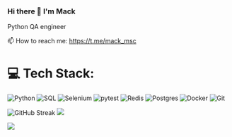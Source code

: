 ### Hi there 👋 I'm Mack

Python QA engineer

📫 How to reach me: https://t.me/mack_msc

# 💻 Tech Stack:
![Python](https://img.shields.io/badge/Python-FFD43B?style=for-the-badge&logo=python&logoColor=blue) 
![SQL](https://img.shields.io/badge/SQL-003B57?style=for-the-badge&labelColor=black&logo=sqlite&logoColor=white) 
![Selenium](https://img.shields.io/badge/Selenium-43B02A?style=for-the-badge&logo=Selenium&logoColor=white) 
![pytest](https://img.shields.io/badge/Pytest-0A9EDC?logo=pytest) 
![Redis](https://img.shields.io/badge/redis-%23DD0031.svg?style=for-the-badge&logo=redis&logoColor=white) 
![Postgres](https://img.shields.io/badge/postgres-%23316192.svg?style=for-the-badge&logo=postgresql&logoColor=white) 
![Docker](https://img.shields.io/badge/docker-%230db7ed.svg?style=for-the-badge&logo=docker&logoColor=white) 
![Git](https://img.shields.io/badge/git-%230db7ed.svg?style=for-the-badge&logo=git&logoColor=red) 

![GitHub Streak](http://github-profile-summary-cards.vercel.app/api/cards/stats?username=rublock&theme=2077)   ![](https://github-readme-stats.vercel.app/api/top-langs/?username=rublock&theme=dark&hide_border=false&include_all_commits=true&count_private=false&layout=compact)

![](https://komarev.com/ghpvc/?username=rublock&color=green)


